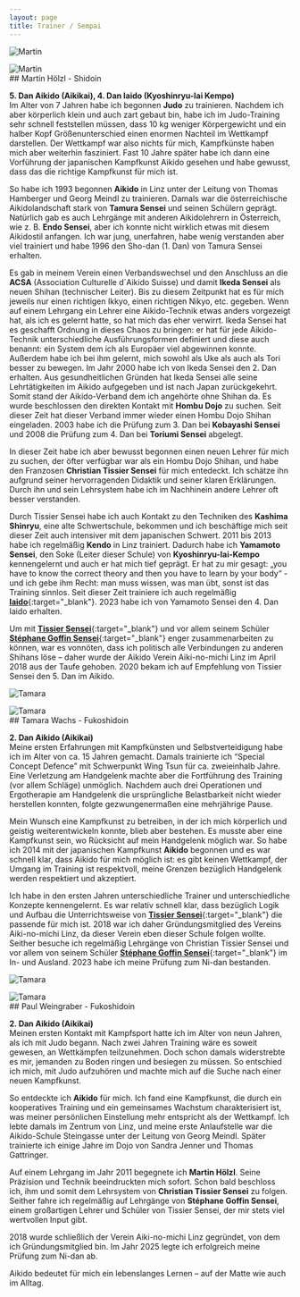 ```yaml
---
layout: page
title: Trainer / Sempai
---
```



<div class="container block">
<div class="row">
<div class="col">
<img class="imageStyleTrainer" src="{{ site.baseurl }}/images/Martin.jpg" alt="Martin" />
<p></p>
<img class="imageStyleTrainer" src="{{ site.baseurl }}/images/Martin2.jpg" alt="Martin" />
</div>
<div class="col-9" markdown="1">
## Martin Hölzl - Shidoin

**5. Dan Aikido (Aikikai), 4. Dan Iaido (Kyoshinryu-Iai Kempo)**   
Im Alter von 7 Jahren habe ich begonnen **Judo** zu trainieren. Nachdem ich aber körperlich klein und auch zart gebaut bin, habe ich im Judo-Training sehr schnell feststellen müssen, dass 10 kg weniger Körpergewicht und ein halber Kopf Größenunterschied einen enormen Nachteil im Wettkampf darstellen. Der Wettkampf war also nichts für mich, Kampfkünste haben mich aber weiterhin fasziniert. Fast 10 Jahre später habe ich dann eine Vorführung der japanischen Kampfkunst Aikido gesehen und habe gewusst, dass das die richtige Kampfkunst für mich ist.

So habe ich 1993 begonnen **Aikido** in Linz unter der Leitung von Thomas Hamberger und Georg Meindl zu trainieren. Damals war die österreichische Aikidolandschaft stark von **Tamura Sensei** und seinen Schülern geprägt. Natürlich gab es auch Lehrgänge mit anderen Aikidolehrern in Österreich, wie z. B. **Endo Sensei**, aber ich konnte nicht wirklich etwas mit diesem Aikidostil anfangen. Ich war jung, unerfahren, habe wenig verstanden aber viel trainiert und habe 1996 den Sho-dan (1. Dan) von Tamura Sensei erhalten. 

Es gab in meinem Verein einen Verbandswechsel und den Anschluss an die **ACSA** (Association Culturelle d´Aikido Suisse) und damit **Ikeda Sensei** als neuen Shihan (technischer Leiter). Bis zu diesem Zeitpunkt hat es für mich jeweils nur einen richtigen Ikkyo, einen richtigen Nikyo, etc. gegeben. Wenn auf einem Lehrgang ein Lehrer eine Aikido-Technik etwas anders vorgezeigt hat, als ich es gelernt hatte, so hat mich das eher verwirrt. Ikeda Sensei hat es geschafft Ordnung in dieses Chaos zu bringen: er hat für jede Aikido-Technik unterschiedliche Ausführungsformen definiert und diese auch benannt: ein System dem ich als Europäer viel abgewinnen konnte. Außerdem habe ich bei ihm gelernt, mich sowohl als Uke als auch als Tori besser zu bewegen. Im Jahr 2000 habe ich von Ikeda Sensei den 2. Dan erhalten. Aus gesundheitlichen Gründen hat Ikeda Sensei alle seine Lehrtätigkeiten im Aikido aufgegeben und ist nach Japan zurückgekehrt. Somit stand der Aikido-Verband dem ich angehörte ohne Shihan da. Es wurde beschlossen den direkten Kontakt mit **Hombu Dojo** zu suchen. Seit dieser Zeit hat dieser Verband immer wieder einen Hombu Dojo Shihan eingeladen. 2003 habe ich die Prüfung zum 3. Dan bei **Kobayashi Sensei** und 2008 die Prüfung zum 4. Dan bei **Toriumi Sensei** abgelegt.

In dieser Zeit habe ich aber bewusst begonnen einen neuen Lehrer für mich zu suchen, der öfter verfügbar war als ein Hombu Dojo Shihan, und habe den Franzosen **Christian Tissier Sensei** für mich entedeckt. Ich schätze ihn aufgrund seiner hervorragenden Didaktik und seiner klaren Erklärungen. Durch ihn und sein Lehrsystem habe ich im Nachhinein andere Lehrer oft besser verstanden.

Durch Tissier Sensei habe ich auch Kontakt zu den Techniken des **Kashima Shinryu**, eine alte Schwertschule, bekommen und ich beschäftige mich seit dieser Zeit auch intensiver mit dem japanischen Schwert. 2011 bis 2013 habe ich regelmäßig **Kendo** in Linz trainiert. Dadurch  habe ich **Yamamoto Sensei**, den Soke (Leiter dieser Schule) von **Kyoshinryu-Iai-Kempo** kennengelernt und auch er hat mich tief geprägt. Er hat zu mir gesagt: „you have to know the correct theory and then you have to learn by your body“ - und ich gebe ihm Recht: man muss wissen, was man übt, sonst ist das Training sinnlos. Seit dieser Zeit trainiere ich auch regelmäßig [**Iaido**](http://www.kendolinz.org/iaido){:target="_blank"}. 2023 habe ich von Yamamoto Sensei den 4. Dan Iaido erhalten.

Um mit [**Tissier Sensei**](https://www.youtube.com/watch?v=8yjp8YgHqB0){:target="_blank"} und vor allem seinem Schüler [**Stéphane Goffin Sensei**](https://www.youtube.com/watch?v=nt9jrpoq2jU){:target="_blank"} enger zusammenarbeiten zu können, war es vonnöten, dass ich politisch alle Verbindungen zu anderen Shihans löse – daher wurde der Aikido Verein Aiki-no-michi Linz im April 2018 aus der Taufe gehoben. 2020 bekam ich auf Empfehlung von Tissier Sensei den 5. Dan im Aikido.
</div>
</div>

<div class="row">
<div class="col">
<img class="imageStyleTrainer" src="{{ site.baseurl }}/images/Tamara1.jpg" alt="Tamara" />
<p></p>
<img class="imageStyleTrainer" src="{{ site.baseurl }}/images/Tamara2.jpg" alt="Tamara" />
</div>
<div class="col-9" markdown="1">
## Tamara Wachs - Fukoshidoin

**2. Dan Aikido (Aikikai)**   
Meine ersten Erfahrungen mit Kampfkünsten und Selbstverteidigung habe ich im Alter von ca. 15 Jahren gemacht. Damals trainierte ich “Special Concept Defence” mit Schwerpunkt Wing Tsun für ca. zweieinhalb Jahre. Eine Verletzung am Handgelenk machte aber die Fortführung des Training (vor allem Schläge) unmöglich. Nachdem auch drei Operationen und Ergotherapie am Handgelenk die ursprüngliche Belastbarkeit nicht wieder herstellen konnten, folgte gezwungenermaßen eine mehrjährige Pause. 

Mein Wunsch eine Kampfkunst zu betreiben, in der ich mich körperlich und geistig weiterentwickeln konnte, blieb aber bestehen. Es musste aber eine Kampfkunst sein, wo Rücksicht auf mein Handgelenk möglich war. So habe ich 2014 mit der japanischen Kampfkunst **Aikido** begonnen und es war schnell klar, dass Aikido für mich möglich ist: es gibt keinen Wettkampf, der Umgang im Training ist respektvoll, meine Grenzen bezüglich Handgelenk werden respektiert und akzeptiert.

Ich habe in den ersten Jahren unterschiedliche Trainer und unterschiedliche Konzepte kennengelernt. Es war relativ schnell klar, dass bezüglich Logik und Aufbau die Unterrichtsweise von [**Tissier Sensei**](https://www.youtube.com/watch?v=8yjp8YgHqB0){:target="_blank"} die passende für mich ist. 2018 war ich daher Gründungsmitglied des Vereins Aiki-no-michi Linz, da dieser Verein eben dieser Schule folgen wollte. Seither besuche ich regelmäßig Lehrgänge von Christian Tissier Sensei und vor allem von seinem Schüler [**Stéphane Goffin Sensei**](https://www.youtube.com/watch?v=v6zHpNuHkYQ){:target="_blank"} im In- und Ausland. 2023 habe ich meine Prüfung zum Ni-dan bestanden.
</div>
</div>

<div class="row">
<div class="col">
<img class="imageStyleTrainer" src="{{ site.baseurl }}/images/Tamara1.jpg" alt="Tamara" />
<p></p>
<img class="imageStyleTrainer" src="{{ site.baseurl }}/images/Tamara2.jpg" alt="Tamara" />
</div>
<div class="col-9" markdown="1">
## Paul Weingraber - Fukoshidoin

**2. Dan Aikido (Aikikai)**   
Meinen ersten Kontakt mit Kampfsport hatte ich im Alter von neun Jahren, als ich mit Judo begann. Nach zwei Jahren Training wäre es soweit gewesen, an Wettkämpfen teilzunehmen. Doch schon damals widerstrebte es mir, jemanden zu Boden ringen und besiegen zu müssen. So entschied ich mich, mit Judo aufzuhören und machte mich auf die Suche nach einer neuen Kampfkunst.

So entdeckte ich **Aikido** für mich. Ich fand eine Kampfkunst, die durch ein kooperatives Training und ein gemeinsames Wachstum charakterisiert ist, was meiner persönlichen Einstellung mehr entspricht als der Wettkampf. Ich lebte damals im Zentrum von Linz, und meine erste Anlaufstelle war die Aikido-Schule Steingasse unter der Leitung von Georg Meindl. Später trainierte ich einige Jahre im Dojo von Sandra Jenner und Thomas Gattringer.  

Auf einem Lehrgang im Jahr 2011 begegnete ich **Martin Hölzl**. Seine Präzision und Technik beeindruckten mich sofort. Schon bald beschloss ich, ihm und somit dem Lehrsystem von **Christian Tissier Sensei** zu folgen. Seither fahre ich regelmäßig auf Lehrgänge von **Stéphane Goffin Sensei**, einem großartigen Lehrer und Schüler von Tissier Sensei, der mir stets viel wertvollen Input gibt.

2018 wurde schließlich der Verein Aiki-no-michi Linz gegründet, von dem ich Gründungsmitglied bin. Im Jahr 2025 legte ich erfolgreich meine Prüfung zum Ni-dan ab.

Aikido bedeutet für mich ein lebenslanges Lernen – auf der Matte wie auch im Alltag.
</div>